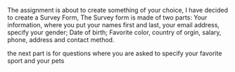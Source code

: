 The assignment is about to create something of your choice, I have decided to create a Survey Form,
The Survey form is made of two parts:
Your information, where you put your names first and last, your email address, specify your gender; Date of birth; Favorite color, country of orgin, salary, phone, address and contact method.

the next part is for questions where you are asked to specify your favorite sport and your pets